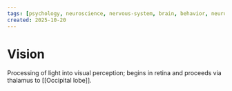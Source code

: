 ```yaml
---
tags: [psychology, neuroscience, nervous-system, brain, behavior, neurotransmitters]
created: 2025-10-20
---
```

# Vision

Processing of light into visual perception; begins in retina and proceeds via thalamus to [[Occipital lobe]].
